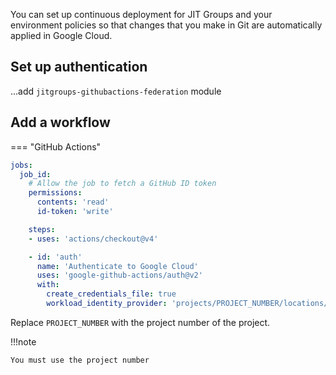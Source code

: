 You can set up continuous deployment for JIT Groups and your environment policies
so that changes that you make in Git are automatically applied in Google Cloud. 

## Set up authentication

...add `jitgroups-githubactions-federation` module

## Add a workflow

=== "GitHub Actions"

```yaml
jobs:
  job_id:
    # Allow the job to fetch a GitHub ID token
    permissions:
      contents: 'read'
      id-token: 'write'

    steps:
    - uses: 'actions/checkout@v4'

    - id: 'auth'
      name: 'Authenticate to Google Cloud'
      uses: 'google-github-actions/auth@v2'
      with:
        create_credentials_file: true
        workload_identity_provider: 'projects/PROJECT_NUMBER/locations/global/workloadIdentityPools/github-actions/providers/OIDC'
```

Replace `PROJECT_NUMBER` with the project number of the project.

!!!note

    You must use the project number
